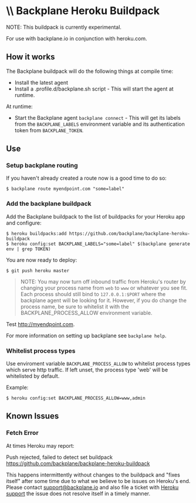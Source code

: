 # \\\ Backplane Heroku Buildpack

NOTE: This buildpack is currently experimental.

For use with backplane.io in conjunction with heroku.com.

## How it works

The Backplane buildpack will do the following things at compile time:

* Install the latest agent
* Install a .profile.d/backplane.sh script - This will start the agent at runtime.

At runtime:

* Start the Backplane agent `backplane connect` - This will get its labels from the 
`BACKPLANE_LABELS` environment variable and its authentication token from `BACKPLANE_TOKEN`.

## Use

### Setup backplane routing

If you haven't already created a route now is a good time to do so:

    $ backplane route myendpoint.com "some=label"

### Add the backplane buildpack

Add the Backplane buildpack to the list of buildpacks for your Heroku app and
configure:

    $ heroku buildpacks:add https://github.com/backplane/backplane-heroku-buildpack
    $ heroku config:set BACKPLANE_LABELS="some=label" $(backplane generate env | grep TOKEN)

You are now ready to deploy:

    $ git push heroku master

> NOTE: You may now turn off inbound traffic from Heroku's router by changing
> your process name from `web` to `www` or whatever you see fit. Each process
> should still bind to `127.0.0.1:$PORT` where the backplane agent will be
> looking for it. However, if you do change the process name, be sure to whitelist
> it with the BACKPLANE_PROCESS_ALLOW environment variable.

Test http://myendpoint.com.

For more information on setting up backplane see `backplane help`.

### Whitelist process types

Use enviroment variable `BACKPLANE_PROCESS_ALLOW` to whitelist process types
which serve http traffic. If left unset, the process type 'web' will be whitelisted 
by default.

Example:

    $ heroku config:set BACKPLANE_PROCESS_ALLOW=www,admin

## Known Issues

### Fetch Error

At times Heroku may report:

  Push rejected, failed to detect set buildpack https://github.com/backplane/backplane-heroku-buildpack

This happens intermittently without changes to the buildpack and "fixes itself"
after some time due to what we believe to be issues on Heroku's end. Please
contact support@backplane.io and also file a ticket with [Heroku
support](https://help.heroku.com) the issue does not resolve itself in a timely
manner.
